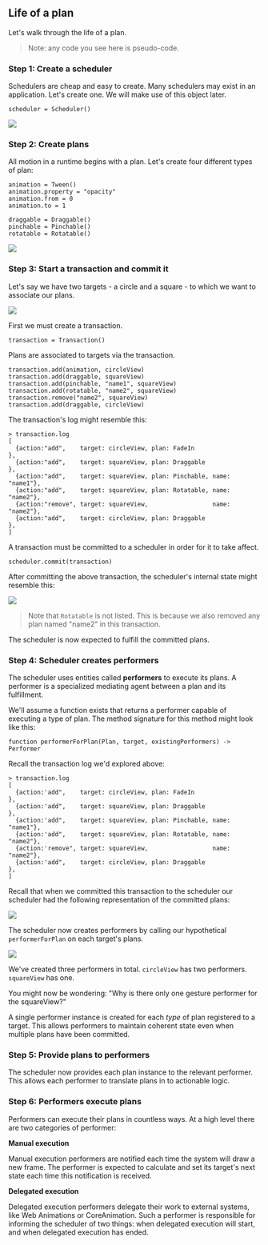 ## Life of a plan

Let's walk through the life of a plan.

> Note: any code you see here is pseudo-code.

### Step 1: Create a scheduler

Schedulers are cheap and easy to create. Many schedulers may exist in an application. Let's create one. We will make use of this object later.

    scheduler = Scheduler()

![](../../_assets/LifeOfAPlan-step1.svg)

### Step 2: Create plans

All motion in a runtime begins with a plan. Let's create four different types of plan:

    animation = Tween()
    animation.property = "opacity"
    animation.from = 0
    animation.to = 1
    
    draggable = Draggable()
    pinchable = Pinchable()
    rotatable = Rotatable()

![](../../_assets/LifeOfAPlan-step2.svg)

### Step 3: Start a transaction and commit it

Let's say we have two targets - a circle and a square - to which we want to associate our plans.

![](../../_assets/LifeOfAPlan-step3-targets.svg)

First we must create a transaction.

    transaction = Transaction()

Plans are associated to targets via the transaction.

    transaction.add(animation, circleView)
    transaction.add(draggable, squareView)
    transaction.add(pinchable, "name1", squareView)
    transaction.add(rotatable, "name2", squareView)
    transaction.remove("name2", squareView)
    transaction.add(draggable, circleView)

The transaction's log might resemble this:

    > transaction.log
    [
      {action:"add",    target: circleView, plan: FadeIn                  },
      {action:"add",    target: squareView, plan: Draggable               },
      {action:"add",    target: squareView, plan: Pinchable, name: "name1"},
      {action:"add",    target: squareView, plan: Rotatable, name: "name2"},
      {action:"remove", target: squareView,                  name: "name2"},
      {action:"add",    target: circleView, plan: Draggable               },
    ]

A transaction must be committed to a scheduler in order for it to take affect.

    scheduler.commit(transaction)

After committing the above transaction, the scheduler's internal state might resemble this:

![](../../_assets/TargetManagers.svg)

> Note that `Rotatable` is not listed. This is because we also removed any plan named "name2" in this transaction.

The scheduler is now expected to fulfill the committed plans.

### Step 4: Scheduler creates performers

The scheduler uses entities called **performers** to execute its plans. A performer is a specialized mediating agent between a plan and its fulfillment.

We'll assume a function exists that returns a performer capable of executing a type of plan. The method signature for this method might look like this:

    function performerForPlan(Plan, target, existingPerformers) -> Performer

Recall the transaction log we'd explored above:

    > transaction.log
    [
      {action:'add",    target: circleView, plan: FadeIn                  },
      {action:'add",    target: squareView, plan: Draggable               },
      {action:'add",    target: squareView, plan: Pinchable, name: "name1"},
      {action:'add",    target: squareView, plan: Rotatable, name: "name2"},
      {action:'remove", target: squareView,                  name: "name2"},
      {action:'add",    target: circleView, plan: Draggable               },
    ]

Recall that when we committed this transaction to the scheduler our scheduler had the following representation of the committed plans:

![](../../_assets/TargetManagers.svg)

The scheduler now creates performers by calling our hypothetical `performerForPlan` on each target's plans.

![](../../_assets/LifeOfAPlan-step4.svg)

We've created three performers in total. `circleView` has two performers. `squareView` has one.

You might now be wondering: "Why is there only one gesture performer for the squareView?"

A single performer instance is created for each *type* of plan registered to a target. This allows performers to maintain coherent state even when multiple plans have been committed.

### Step 5: Provide plans to performers

The scheduler now provides each plan instance to the relevant performer. This allows each performer to translate plans in to actionable logic.

### Step 6: Performers execute plans

Performers can execute their plans in countless ways. At a high level there are two categories of performer:

**Manual execution**

Manual execution performers are notified each time the system will draw a new frame. The performer is expected to calculate and set its target's next state each time this notification is received.

**Delegated execution**

Delegated execution performers delegate their work to external systems, like Web Animations or  CoreAnimation. Such a performer is responsible for informing the scheduler of two things: when delegated execution will start, and when delegated execution has ended.

<!--

LGTM:
- appsforartists

-->